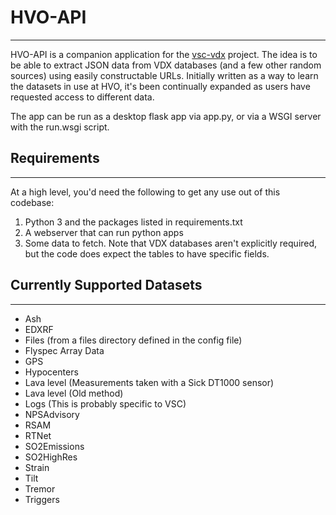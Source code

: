 # HVO-API
---
HVO-API is a companion application for the [vsc-vdx](https://github.com/usgs/vsc-vdx) project. The idea is to be able to extract JSON data from VDX databases (and a few other random sources) using easily constructable URLs. Initially written as a way to learn the datasets in use at HVO, it's been continually expanded as users have requested access to different data.

The app can be run as a desktop flask app via app.py, or via a WSGI server with the run.wsgi script.

## Requirements
---
At a high level, you'd need the following to get any use out of this codebase:
1. Python 3 and the packages listed in requirements.txt
2. A webserver that can run python apps
3. Some data to fetch. Note that VDX databases aren't explicitly required, but the code does expect the tables to have specific fields.

## Currently Supported Datasets
---
* Ash
* EDXRF
* Files (from a files directory defined in the config file)
* Flyspec Array Data
* GPS
* Hypocenters
* Lava level (Measurements taken with a Sick DT1000 sensor)
* Lava level (Old method)
* Logs (This is probably specific to VSC)
* NPSAdvisory
* RSAM
* RTNet
* SO2Emissions
* SO2HighRes
* Strain
* Tilt
* Tremor
* Triggers